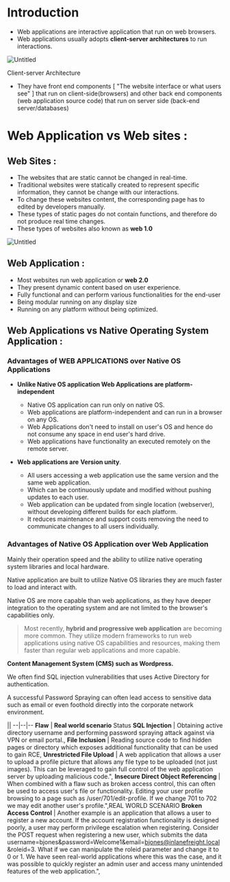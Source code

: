 # Introduction

- Web applications are interactive application that run on web browsers.
- Web applications usually adopts **client-server architectures** to run interactions.

![Untitled](HTB_ACADEMY/Hack%20The%20Box%20Academy%2036027b63c49343c9b45aaa97dd173680/Intro%20to%20Web%20Application%20c85dadf6d9ba4aab95df9faccbb88890/Introduction/Untitled.png)

Client-server Architecture

- They have front end components [ "The website interface or what users see" ] that run on client-side(browsers) and other back end components (web application source code) that run on server side (back-end server/databases)

  

# Web Application vs Web sites :

## Web Sites :

- The websites that are static cannot be changed in real-time.
- Traditional websites were statically created to represent specific information, they cannot be  change with our interactions.
- To change these websites content, the corresponding page has to edited by developers manually.
- These types of static pages do not contain functions, and therefore do not produce real time changes.
- These types of websites also known as **web 1.0**

![Untitled](HTB_ACADEMY/Hack%20The%20Box%20Academy%2036027b63c49343c9b45aaa97dd173680/Intro%20to%20Web%20Application%20c85dadf6d9ba4aab95df9faccbb88890/Introduction/Untitled%201.png)

## Web Application :

- Most websites run web application or **web 2.0**
- They present dynamic content based on user experience.
- Fully functional and can perform various functionalities for the end-user
- Being modular running on any display size
- Running on any platform without being optimized.

## Web Applications vs Native Operating System Application :

### Advantages of WEB APPLICATIONS over Native OS Applications

- **Unlike Native OS application Web Applications are platform-independent**
    - Native OS application can run only on native OS.
    - Web applications are platform-independent and can run in a browser on any OS.
    - Web Applications don't need to install on user's OS and hence do not consume any space in end user's hard drive.
    - Web applications have functionality an executed remotely on the remote server.

  

- **Web applications are** **Version unity**.
    - All users accessing a web application use the same version and the same web application.
    - Which can be continuously update and modified without pushing updates to each user.
    - Web application can be updated from single location (webserver), without developing different builds for each platform.
    - It reduces maintenance and support costs removing the need to communicate changes to all users individually.
    

### Advantages of Native OS Application over Web Application

Mainly their operation speed and the ability to utilize native operating system libraries and local hardware.

Native application are built to utilize Native OS libraries they are much faster to load and interact with.

Native OS are more capable than web applications, as they have deeper integration to the operating system and are not limited to the browser's capabilities only.

> Most recently, **hybrid and progressive web application** are becoming more common. They utilize modern frameworks to run web applications using native OS capabilities and resources, making them faster than regular web applications and more capable.
> 

**Content Management System (CMS) such as Wordpress.**

We often find SQL injection vulnerabilities that uses Active Directory for authentication. 

A successful Password Spraying can often lead access to sensitive data such as email or even foothold directly into the corporate network environment.

||
--|--|--
**Flaw** | **Real world scenario** Status
**SQL  Injection** | Obtaining active directory username and performing password spraying attack against via VPN or email portal.,
**File Inclusion** | Reading source code to find hidden pages or directory which exposes additional functionality that can be used to gain RCE,
**Unrestricted File Upload** | A web application that allows a user to upload a profile picture that allows any file type to be uploaded (not just images). This can be leveraged to gain full control of the web application server by uploading malicious code.",
**Insecure Direct Object Referencing** | When combined with a flaw such as broken access control, this can often be used to access user's file or functionality. Editing your user profile browsing to a page such as /user/701/edit-profile. If we change 701 to 702 we may edit another user's profile.",REAL WORLD SCENARIO
**Broken Access Control** | Another example is an application that allows a user to register a new account. If the account registration functionality is designed poorly, a user may perform privilege escalation when registering. Consider the POST request when registering a new user, which submits the data username=bjones&password=Welcome1&email=bjones@inlanefreight.local&roleid=3. What if we can manipulate the roleid parameter and change it to 0 or 1. We have seen real-world applications where this was the case, and it was possible to quickly register an admin user and access many unintended features of the web application.",


